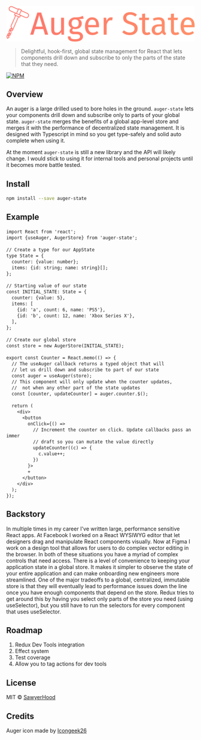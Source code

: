 ![auger-state logo](./logo.svg)

> Delightful, hook-first, global state management for React that lets components drill down and subscribe to only the parts of the state that they need.

[![NPM](https://img.shields.io/npm/v/auger-state.svg)](https://www.npmjs.com/package/auger-state)

## Overview

An auger is a large drilled used to bore holes in the ground. `auger-state` lets your components drill down and subscribe only to parts of your global state. `auger-state` merges the benefits of a global app-level store and merges it with the performance of decentralized state management. It is designed with Typescript in mind so you get type-safely and solid auto complete when using it.

At the moment `auger-state` is still a new library and the API will likely change. I would stick to using it for internal tools and personal projects until it becomes more battle tested.

## Install

```bash
npm install --save auger-state
```

## Example

```tsx
import React from 'react';
import {useAuger, AugerStore} from 'auger-state';

// Create a type for our AppState
type State = {
  counter: {value: number};
  items: {id: string; name: string}[];
};

// Starting value of our state
const INITIAL_STATE: State = {
  counter: {value: 5},
  items: [
    {id: 'a', count: 6, name: 'PS5'},
    {id: 'b', count: 12, name: 'Xbox Series X'},
  ],
};

// Create our global store
const store = new AugerStore(INITIAL_STATE);

export const Counter = React.memo(() => {
  // The useAuger callback returns a typed object that will
  // let us drill down and subscribe to part of our state
  const auger = useAuger(store);
  // This component will only update when the counter updates,
  //  not when any other part of the state updates
  const [counter, updateCounter] = auger.counter.$();

  return (
    <div>
      <button
        onClick={() =>
          // Increment the counter on click. Update callbacks pass an immer
          // draft so you can mutate the value directly
          updateCounter((c) => {
            c.value++;
          })
        }>
        +
      </button>
    </div>
  );
});
```

## Backstory

In multiple times in my career I've written large, performance sensitive React apps. At Facebook I worked on a React WYSIWYG editor that let designers drag and manipulate React components visually. Now at Figma I work on a design tool that allows for users to do complex vector editing in the browser. In both of these situations you have a myriad of complex controls that need access. There is a level of convenience to keeping your application state in a global store. It makes it simpler to observe the state of your entire application and can make onboarding new engineers more streamlined. One of the major tradeoffs to a global, centralized, immutable store is that they will eventually lead to performance issues down the line once you have enough components that depend on the store. Redux tries to get around this by having you select only parts of the store you need (using useSelector), but you still have to run the selectors for every component that uses useSelector.

## Roadmap

1. Redux Dev Tools integration
2. Effect system
3. Test coverage
4. Allow you to tag actions for dev tools

## License

MIT © [SawyerHood](https://github.com/SawyerHood)

## Credits

Auger icon made by [Icongeek26](https://www.flaticon.com/authors/icongeek26)
